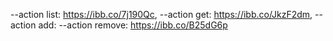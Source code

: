 --action list: https://ibb.co/7j190Qc,
--action get: https://ibb.co/JkzF2dm,
--action add:
--action remove: https://ibb.co/B25dG6p
